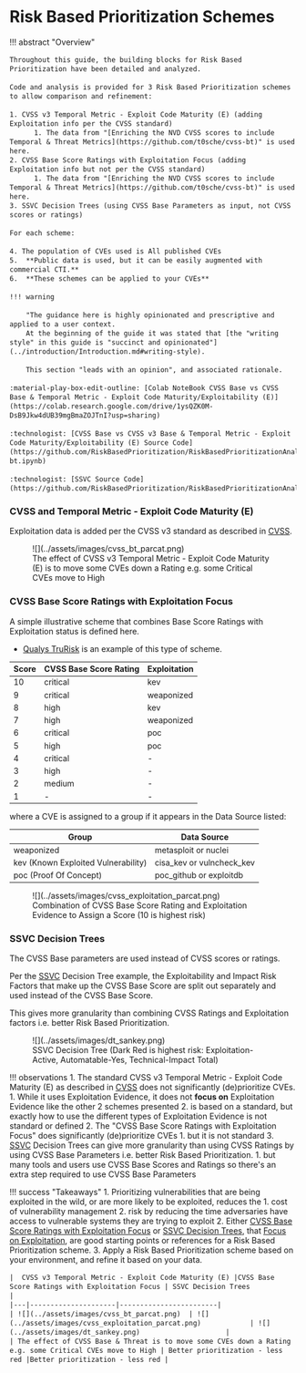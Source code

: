 # Risk Based Prioritization Schemes

!!! abstract "Overview"
    
    Throughout this guide, the building blocks for Risk Based Prioritization have been detailed and analyzed.

    Code and analysis is provided for 3 Risk Based Prioritization schemes to allow comparison and refinement: 

    1. CVSS v3 Temporal Metric - Exploit Code Maturity (E) (adding Exploitation info per the CVSS standard)
          1. The data from "[Enriching the NVD CVSS scores to include Temporal & Threat Metrics](https://github.com/t0sche/cvss-bt)" is used here.
    2. CVSS Base Score Ratings with Exploitation Focus (adding Exploitation info but not per the CVSS standard)
          1. The data from "[Enriching the NVD CVSS scores to include Temporal & Threat Metrics](https://github.com/t0sche/cvss-bt)" is used here.
    3. SSVC Decision Trees (using CVSS Base Parameters as input, not CVSS scores or ratings)

    For each scheme:

    4. The population of CVEs used is All published CVEs
    5.  **Public data is used, but it can be easily augmented with commercial CTI.**
    6.  **These schemes can be applied to your CVEs**

    !!! warning 

        "The guidance here is highly opinionated and prescriptive and applied to a user context.
        At the beginning of the guide it was stated that [the "writing style" in this guide is "succinct and opinionated"](../introduction/Introduction.md#writing-style).
        
        This section "leads with an opinion", and associated rationale.

    :material-play-box-edit-outline: [Colab NoteBook CVSS Base vs CVSS Base & Temporal Metric - Exploit Code Maturity/Exploitability (E)](https://colab.research.google.com/drive/1ysQZK0M-DsB9Jkw4dUB39mgBmaZOJTnI?usp=sharing) 

    :technologist: [CVSS Base vs CVSS v3 Base & Temporal Metric - Exploit Code Maturity/Exploitability (E) Source Code](https://github.com/RiskBasedPrioritization/RiskBasedPrioritizationAnalysis/blob/main/analysis/cvss-bt.ipynb)

    :technologist: [SSVC Source Code](https://github.com/RiskBasedPrioritization/RiskBasedPrioritizationAnalysis/blob/main/cisa_ssvc_dt/DT_from_scratch.ipynb) 
  



### CVSS and Temporal Metric - Exploit Code Maturity (E)

Exploitation data is added per the CVSS v3 standard as described in [CVSS](../cvss/CVSS.md#cvss-exploit-maturity).

<figure markdown>
![](../assets/images/cvss_bt_parcat.png)
<figcaption>The effect of CVSS v3 Temporal Metric - Exploit Code Maturity (E) is to move some CVEs down a Rating e.g. some Critical CVEs move to High</figcaption>
</figure>


### CVSS Base Score Ratings with Exploitation Focus

A simple illustrative scheme that combines Base Score Ratings with Exploitation status is defined here.

* [Qualys TruRisk](../vendors/Qualys.md#in-depth-look-into-data-driven-science-behind-qualys-trurisk) is an example of this type of scheme.

|  Score | CVSS Base Score Rating | Exploitation           | 
|---|---------------------|------------------------|
| 10  | critical            | kev                    |    
|  9 | critical            | weaponized             |
|  8 | high                | kev | 8     |
|  7 | high                | weaponized  |
|  6 | critical            | poc | 6     |
|  5 | high                | poc                 |
|  4 | critical                | -                  | 
|  3 | high              | -                    | 
|  2 | medium               | -                  |
|  1 | -               | -                  | 

where a CVE is assigned to a group if it appears in the Data Source listed:

| Group                               | Data Source               |
|-------------------------------------|---------------------------|
| weaponized                          | metasploit or nuclei      |
| kev (Known Exploited Vulnerability) | cisa_kev or vulncheck_kev |
| poc (Proof Of Concept)              | poc_github or exploitdb   |

<figure markdown>
![](../assets/images/cvss_exploitation_parcat.png) 
<figcaption>Combination of CVSS Base Score Rating and Exploitation Evidence to Assign a Score (10 is highest risk)</figcaption>
</figure>



### SSVC Decision Trees

The CVSS Base parameters are used instead of CVSS scores or ratings.

Per the [SSVC](../ssvc/decision_trees_from_scratch.md) Decision Tree example, the Exploitability and Impact Risk Factors that make up the CVSS Base Score are split out separately and used instead of the CVSS Base Score.

This gives more granularity than combining CVSS Ratings and Exploitation factors i.e. better Risk Based Prioritization.


<figure markdown>
![](../assets/images/dt_sankey.png) 
<figcaption>SSVC Decision Tree (Dark Red is highest risk: Exploitation-Active, Automatable-Yes, Technical-Impact Total)</figcaption>
</figure>


!!! observations
    1. The standard CVSS v3 Temporal Metric - Exploit Code Maturity (E) as described in [CVSS](../cvss/CVSS.md#cvss-exploit-maturity) does not significantly (de)prioritize CVEs.
          1. While it uses Exploitation Evidence, it does not **focus on** Exploitation Evidence like the other 2 schemes presented
          2. is based on a standard, but exactly how to use the different types of Exploitation Evidence is not standard or defined
    2. The "CVSS Base Score Ratings with Exploitation Focus" does significantly (de)prioritize CVEs
          1. but it is not standard
    3. [SSVC](../ssvc/SSVC.md) Decision Trees can give more granularity than using CVSS Ratings by using CVSS Base Parameters i.e. better Risk Based Prioritization.
           1. but many tools and users use CVSS Base Scores and Ratings so there's an extra step required to use CVSS Base Parameters

!!! success "Takeaways"
    1. Prioritizing vulnerabilities that are being exploited in the wild, or are more likely to be exploited, reduces the
          1. cost of vulnerability management
          2. risk by reducing the time adversaries have access to vulnerable systems they are trying to exploit
    2. Either [CVSS Base Score Ratings with Exploitation Focus](#cvss-base-score-ratings-with-exploitation-focus) or  [SSVC Decision Trees](#ssvc-decision-trees), that [Focus on Exploitation](../risk/Understanding_Risk.md#where-cvss-epss-cisa-kev-fit), are good starting points or references for a Risk Based Prioritization scheme.
    3. Apply a Risk Based Prioritization scheme based on your environment, and refine it based on your data.

    |  CVSS v3 Temporal Metric - Exploit Code Maturity (E) |CVSS Base Score Ratings with Exploitation Focus | SSVC Decision Trees           | 
    |---|---------------------|------------------------|
    | ![](../assets/images/cvss_bt_parcat.png)  | ![](../assets/images/cvss_exploitation_parcat.png)            | ![](../assets/images/dt_sankey.png)                     |  
    | The effect of CVSS Base & Threat is to move some CVEs down a Rating e.g. some Critical CVEs move to High | Better prioritization - less red |Better prioritization - less red |


 


